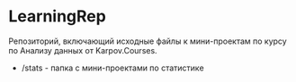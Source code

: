 # LearningRep
Репозиторий, включающий исходные файлы к мини-проектам по курсу по Анализу данных от Karpov.Courses.
* /stats - папка с мини-проектами по статистике
